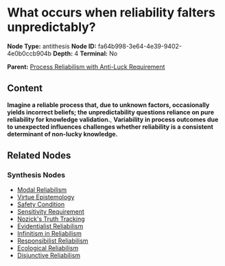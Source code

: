 # What occurs when reliability falters unpredictably?

**Node Type:** antithesis
**Node ID:** fa64b998-3e64-4e39-9402-4e0b0ccb904b
**Depth:** 4
**Terminal:** No

**Parent:** [Process Reliabilism with Anti-Luck Requirement](process-reliabilism-with-anti-luck-requirement-synthesis-f7e5e1a5-f2fe-470d-a917-0e260b5369f6.md)

## Content

**Imagine a reliable process that, due to unknown factors, occasionally yields incorrect beliefs; the unpredictability questions reliance on pure reliability for knowledge validation.**, **Variability in process outcomes due to unexpected influences challenges whether reliability is a consistent determinant of non-lucky knowledge.**

## Related Nodes

### Synthesis Nodes

- [Modal Reliabilism](modal-reliabilism-synthesis-b81d1f30-1b23-49a7-9cc1-ff30cc3c694e.md)
- [Virtue Epistemology](virtue-epistemology-synthesis-68a6b068-e26a-4004-b9de-f2f9b59cf3af.md)
- [Safety Condition](safety-condition-synthesis-757d3dda-2217-4fab-9095-aab36d006bf1.md)
- [Sensitivity Requirement](sensitivity-requirement-synthesis-f611d4f3-fe75-4139-8fd3-c716d87f3101.md)
- [Nozick's Truth Tracking](nozicks-truth-tracking-synthesis-e9a3c820-1945-4f7b-a591-2b0e43f3d0e2.md)
- [Evidentialist Reliabilism](evidentialist-reliabilism-synthesis-906948e7-bda2-46a7-a56b-00bbc54d662d.md)
- [Infinitism in Reliabilism](infinitism-in-reliabilism-synthesis-09a3d844-8f2d-44fe-a7ad-501224d029d8.md)
- [Responsibilist Reliabilism](responsibilist-reliabilism-synthesis-9fd2f749-2b22-4f43-9f19-fea72ca3a676.md)
- [Ecological Reliabilism](ecological-reliabilism-synthesis-68f5cc37-b04d-43c4-911c-29d871398440.md)
- [Disjunctive Reliabilism](disjunctive-reliabilism-synthesis-edc314f6-5719-456d-afbe-2436bc640a0e.md)
